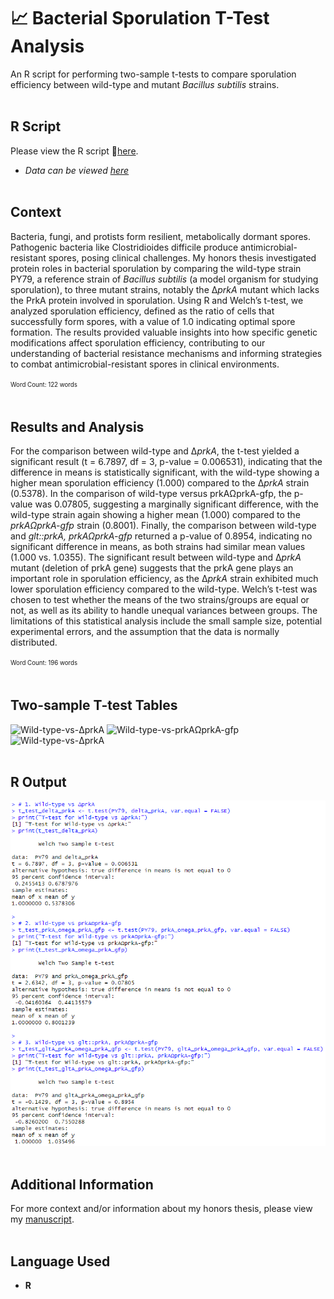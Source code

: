 # 📈 Bacterial Sporulation T-Test Analysis
An R script for performing two-sample t-tests to compare sporulation efficiency between wild-type and mutant *Bacillus subtilis* strains.
<br><br>

## R Script
Please view the R script 🔗[here](t-test.R).
- *Data can be viewed [here](sporulation_data.csv)*
<br><br>

## Context
Bacteria, fungi, and protists form resilient, metabolically dormant spores. Pathogenic bacteria like Clostridioides difficile produce antimicrobial-resistant spores, posing clinical challenges. My honors thesis investigated protein roles in bacterial sporulation by comparing the wild-type strain PY79, a reference strain of *Bacillus subtilis* (a model organism for studying sporulation), to three mutant strains, notably the Δ*prkA* mutant which lacks the PrkA protein involved in sporulation. Using R and Welch’s t-test, we analyzed sporulation efficiency, defined as the ratio of cells that successfully form spores, with a value of 1.0 indicating optimal spore formation. The results provided valuable insights into how specific genetic modifications affect sporulation efficiency, contributing to our understanding of bacterial resistance mechanisms and informing strategies to combat antimicrobial-resistant spores in clinical environments.

<sup><sub>Word Count: 122 words</sub></sup>
<br><br>

## Results and Analysis
For the comparison between wild-type and Δ*prkA*, the t-test yielded a significant result (t = 6.7897, df = 3, p-value = 0.006531), indicating that the difference in means is statistically significant, with the wild-type showing a higher mean sporulation efficiency (1.000) compared to the Δ*prkA* strain (0.5378). In the comparison of wild-type versus prkAΩprkA-gfp, the p-value was 0.07805, suggesting a marginally significant difference, with the wild-type strain again showing a higher mean (1.000) compared to the *prkAΩprkA-gfp* strain (0.8001). Finally, the comparison between wild-type and *glt::prkA, prkAΩprkA-gfp* returned a p-value of 0.8954, indicating no significant difference in means, as both strains had similar mean values (1.000 vs. 1.0355). The significant result between wild-type and Δ*prkA* mutant (deletion of prkA gene) suggests that the prkA gene plays an important role in sporulation efficiency, as the Δ*prkA* strain exhibited much lower sporulation efficiency compared to the wild-type. Welch’s t-test was chosen to test whether the means of the two strains/groups are equal or not, as well as its ability to handle unequal variances between groups. The limitations of this statistical analysis include the small sample size, potential experimental errors, and the assumption that the data is normally distributed.

<sup><sub>Word Count: 196 words</sub></sup>
<br><br>

## Two-sample T-test Tables
![Wild-type-vs-ΔprkA](T-TestTables/Wild-type-vs-ΔprkA)
![Wild-type-vs-prkAΩprkA-gfp](T-TestTables/Wild-type-vs-prkAΩprkA-gfp)
![Wild-type-vs-ΔprkA](T-TestTables/Wild-type-vs-ΔprkA)
<br><br>

## R Output
![R-output](R-output.png)
<br><br>

## Additional Information
For more context and/or information about my honors thesis, please view my [manuscript](Thesis_DarleneCheongSzeWei.pdf).
<br><br>

## Language Used
- **R**
